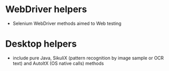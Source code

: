 # WebDriver helpers
- Selenium WebDriver methods aimed to Web testing
# Desktop helpers
- include pure Java, SikuliX (pattern recognition by image sample or OCR text) and AutoItX (OS native calls) methods